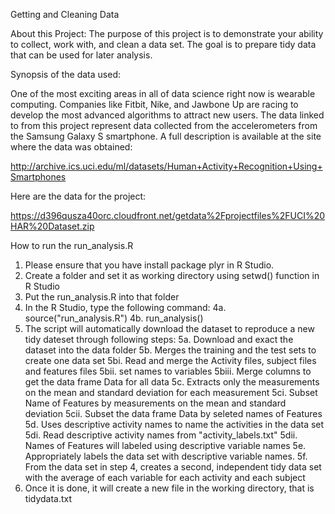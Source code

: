 Getting and Cleaning Data

About this Project:
The purpose of this project is to demonstrate your ability to collect, work with, and clean a data set. The goal is to prepare tidy data that can be used for later analysis. 

Synopsis of the data used:  

One of the most exciting areas in all of data science right now is wearable computing. Companies like Fitbit, Nike, and Jawbone Up are racing to develop the most advanced algorithms to attract new users. The data linked to from this project represent data collected from the accelerometers from the Samsung Galaxy S smartphone. A full description is available at the site where the data was obtained: 

http://archive.ics.uci.edu/ml/datasets/Human+Activity+Recognition+Using+Smartphones 

Here are the data for the project: 

https://d396qusza40orc.cloudfront.net/getdata%2Fprojectfiles%2FUCI%20HAR%20Dataset.zip 

 
How to run the run_analysis.R

1. Please ensure that you have install package plyr in R Studio. 
2. Create a folder and set it as working directory using setwd() function in R Studio
3. Put the run_analysis.R into that folder
4. In the R Studio, type the following command:
4a.	source("run_analysis.R")
4b.	run_analysis()
5. The script will automatically download the dataset to reproduce a new tidy dateset through following steps:
5a. 	Download and exact the dataset into the data folder
5b. 	Merges the training and the test sets to create one data set
5bi.	Read and merge the Activity files, subject files and features files
5bii.	set names to variables
5biii.	Merge columns to get the data frame Data for all data
5c. 	Extracts only the measurements on the mean and standard deviation for each measurement
5ci. 	Subset Name of Features by measurements on the mean and standard deviation
5cii.	Subset the data frame Data by seleted names of Features
5d. 	Uses descriptive activity names to name the activities in the data set
5di. 	Read descriptive activity names from "activity_labels.txt"
5dii. 	Names of Features will labeled using descriptive variable names
5e.	Appropriately labels the data set with descriptive variable names.
5f.	From the data set in step 4, creates a second, independent tidy data set with the average of each variable for each activity and each subject
6. Once it is done, it will create a new file in the working directory, that is tidydata.txt


